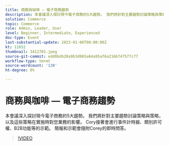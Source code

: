 ```yaml
---
title: 商務與咖啡 — 電子商務趨勢
description: 本會議深入探討現今電子商務的5大趨勢。 我們將針對主要趨勢討論策略與策略，以及這些策略在實施時對您業務的影響。 Cory接著會進行事件計時器、類別許可權、B2B功能等的示範。 簡報和示範會隨附Corey的即時問答。
solution: Commerce
topic: Commerce
role: Admin, Leader, User
level: Beginner, Intermediate, Experienced
doc-type: Event
last-substantial-update: 2023-01-06T00:00:00Z
kt: 11652
thumbnail: 3412701.jpeg
source-git-commit: edd0bdb28a9b3d065a64a95af6a216b747577c77
workflow-type: tm+mt
source-wordcount: '130'
ht-degree: 0%

---
```


# 商務與咖啡 — 電子商務趨勢

本會議深入探討現今電子商務的5大趨勢。 我們將針對主要趨勢討論策略與策略，以及這些策略在實施時對您業務的影響。 Cory接著會進行事件計時器、類別許可權、B2B功能等的示範。 簡報和示範會隨附Corey的即時問答。

>[!VIDEO](https://video.tv.adobe.com/v/3412701/?quality=12&learn=on)
